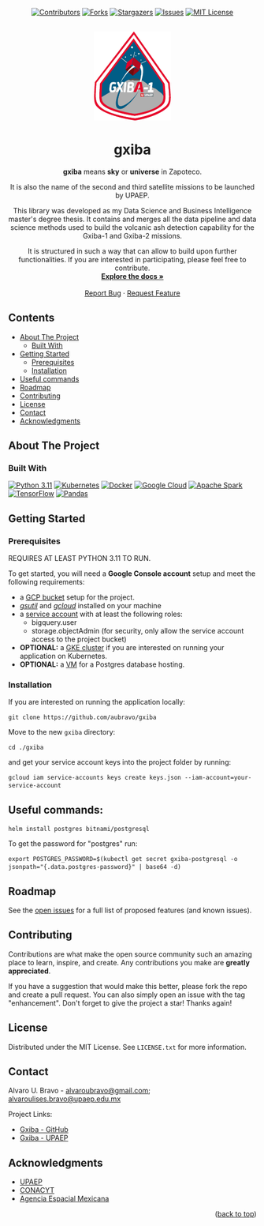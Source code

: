 <a name="readme-top"></a>

<div align="center">

[![Contributors][contributors-shield]][contributors-url]
[![Forks][forks-shield]][forks-url]
[![Stargazers][stars-shield]][stars-url]
[![Issues][issues-shield]][issues-url]
[![MIT License][license-shield]][license-url]

</div>

<br />
<div align="center">
  <a href="https://github.com/aubravo/gxiba">
    <img src="docs/images/mission-logo.png" alt="Mission Logo" width="156" height="180">
  </a>

<h1 align="center">gxiba</h1>


  <p align="center">
<b>gxiba</b> means <b>sky</b> or <b>universe</b> in Zapoteco.

It is also the name of the second and third satellite missions to be launched by UPAEP.

This library was developed as my Data Science and Business Intelligence master's degree thesis. It contains and merges all the data pipeline and data science methods used to build the volcanic ash detection capability for the Gxiba-1 and Gxiba-2 missions.

It is structured in such a way that can allow to build upon further functionalities. If you are interested in participating, please feel free to contribute.
    <br />
    <a href="https://github.com/aubravo/gxiba"><strong>Explore the docs »</strong></a>
    <br />
    <br />
    <a href="https://github.com/aubravo/gxiba/issues">Report Bug</a>
    ·
    <a href="https://github.com/aubravo/gxiba/issues">Request Feature</a>
  </p>
</div>

## Contents
<!-- TOC -->
* [About The Project](#about-the-project)
  * [Built With](#built-with)
* [Getting Started](#getting-started)
  * [Prerequisites](#prerequisites)
  * [Installation](#installation)
* [Useful commands](#useful-commands)
* [Roadmap](#roadmap)
* [Contributing](#contributing)
* [License](#license)
* [Contact](#contact)
* [Acknowledgments](#acknowledgments)
<!-- TOC -->

## About The Project

### Built With

[![Python 3.11][Python.org]][Python-url]
[![Kubernetes][Kubernetes.io]][Kubernetes-url]
[![Docker][Docker.com]][Docker-url]
[![Google Cloud][cloud.google.com]][cloud-url]
[![Apache Spark][spark.apache.org]][spark-url]
[![TensorFlow][tensorflow.org]][tensorflow-url]
[![Pandas][pandas.pydata.org]][pandas-url]

## Getting Started

### Prerequisites

REQUIRES AT LEAST PYTHON 3.11 TO RUN.

To get started, you will need a **Google Console account** setup and meet the following requirements:
- a [GCP bucket](https://cloud.google.com/storage/docs/creating-buckets) setup for the project.
- [_gsutil_](https://cloud.google.com/storage/docs/gsutil_install) and [_gcloud_](https://cloud.google.com/sdk/docs/install) installed on your machine
- a [service account](https://cloud.google.com/iam/docs/creating-managing-service-accounts) with at least the following roles:
  - bigquery.user
  - storage.objectAdmin (for security, only allow the service account access to the project bucket)
- **OPTIONAL:** a [GKE cluster](https://cloud.google.com/kubernetes-engine/docs/deploy-app-cluster) if you are interested on running your application on Kubernetes.
- **OPTIONAL:** a [VM]() for a Postgres database hosting.

### Installation 

If you are interested on running the application locally:
```commandline
git clone https://github.com/aubravo/gxiba
```
Move to the new `gxiba` directory:
```commandline
cd ./gxiba
```
and get your service account keys into the project folder by running:
```commandline
gcloud iam service-accounts keys create keys.json --iam-account=your-service-account
```

## Useful commands: ##

```commandline
helm install postgres bitnami/postgresql
```
To get the password for "postgres" run:
```commandline
export POSTGRES_PASSWORD=$(kubectl get secret gxiba-postgresql -o jsonpath="{.data.postgres-password}" | base64 -d)
```

## Roadmap
See the [open issues](https://github.com/aubravo/gxiba/issues) for a full list of proposed features (and known issues).

## Contributing
Contributions are what make the open source community such an amazing place to learn, inspire, and create. Any contributions you make are **greatly appreciated**.

If you have a suggestion that would make this better, please fork the repo and create a pull request. You can also simply open an issue with the tag "enhancement".
Don't forget to give the project a star! Thanks again!

## License
Distributed under the MIT License. See `LICENSE.txt` for more information.


## Contact
Alvaro U. Bravo - [alvaroubravo@gmail.com](mailto:alvaroubravo@gmail.com); [alvaroulises.bravo@upaep.edu.mx](mailto:alvaroulises.bravo@upaep.edu.mx)

Project Links:
* [Gxiba - GitHub](https://github.com/aubravo/gxiba)
* [Gxiba - UPAEP](https://upaep.mx/gxiba/)

## Acknowledgments

* [UPAEP](https://upaep.mx/)
* [CONACYT](https://conacyt.mx/)
* [Agencia Espacial Mexicana](https://www.gob.mx/aem)

<p align="right">(<a href="#readme-top">back to top</a>)</p>

[contributors-shield]: https://img.shields.io/github/contributors/aubravo/gxiba.svg?style=for-the-badge
[contributors-url]: https://github.com/aubravo/gxiba/graphs/contributors
[forks-shield]: https://img.shields.io/github/forks/aubravo/gxiba.svg?style=for-the-badge
[forks-url]: https://github.com/aubravo/gxiba/network/members
[stars-shield]: https://img.shields.io/github/stars/aubravo/gxiba.svg?style=for-the-badge
[stars-url]: https://github.com/aubravo/gxiba/stargazers
[issues-shield]: https://img.shields.io/github/issues/aubravo/gxiba.svg?style=for-the-badge
[issues-url]: https://github.com/aubravo/gxiba/issues
[license-shield]: https://img.shields.io/github/license/aubravo/gxiba.svg?style=for-the-badge
[license-url]: https://github.com/aubravo/gxiba/blob/master/LICENSE.txt
[Python.org]: https://img.shields.io/badge/Python3-4B8BBE?style=for-the-badge&logo=Python&logoColor=FFD43B
[Python-url]: https://python.org 
[Kubernetes.io]: https://img.shields.io/badge/Kubernetes-326ce5?style=for-the-badge&logo=Kubernetes&logoColor=white
[Kubernetes-url]: https://kubernetes.io
[Docker.com]: https://img.shields.io/badge/Docker-0db7ed?style=for-the-badge&logo=Docker&logoColor=white
[Docker-url]: https://docker.com
[cloud.google.com]: https://img.shields.io/badge/Google_Cloud-DB4437?style=for-the-badge&logo=GoogleCloud&logoColor=F4B400
[cloud-url]: https://cloud.google.com
[spark.apache.org]: https://img.shields.io/badge/Apache_Spark-white?style=for-the-badge&logo=ApacheSpark&logoColor=E25A1C
[spark-url]: https://spark.apache.org
[tensorflow.org]: https://img.shields.io/badge/TensorFlow-425066?style=for-the-badge&logo=TensorFlow&logoColor=FF6F00
[tensorflow-url]: https://tensorflow.org
[pandas.pydata.org]: https://img.shields.io/badge/Pandas-white?style=for-the-badge&logo=Pandas&logoColor=150458
[pandas-url]: https://pandas.pydata.org/